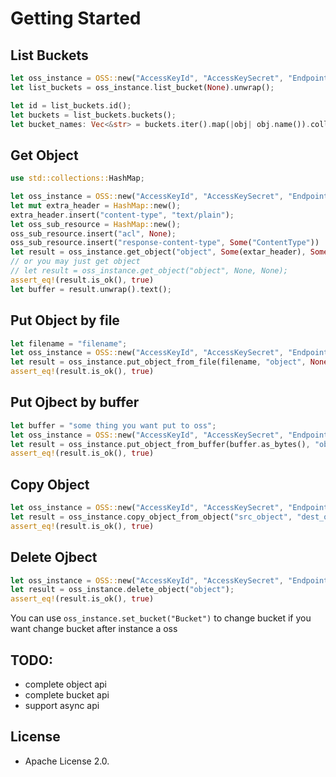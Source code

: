 # Getting Started

## List Buckets
```rust
let oss_instance = OSS::new("AccessKeyId", "AccessKeySecret", "Endpoint", "Bucket");
let list_buckets = oss_instance.list_bucket(None).unwrap();

let id = list_buckets.id();
let buckets = list_buckets.buckets();
let bucket_names: Vec<&str> = buckets.iter().map(|obj| obj.name()).collect();
```

## Get Object
```rust
use std::collections::HashMap;

let oss_instance = OSS::new("AccessKeyId", "AccessKeySecret", "Endpoint", "Bucket");
let mut extra_header = HashMap::new();
extra_header.insert("content-type", "text/plain");
let oss_sub_resource = HashMap::new();
oss_sub_resource.insert("acl", None);
oss_sub_resource.insert("response-content-type", Some("ContentType"))
let result = oss_instance.get_object("object", Some(extar_header), Some(oss_sub_resource));
// or you may just get object
// let result = oss_instance.get_object("object", None, None);
assert_eq!(result.is_ok(), true)
let buffer = result.unwrap().text();
```

## Put Object by file
```rust
let filename = "filename";
let oss_instance = OSS::new("AccessKeyId", "AccessKeySecret", "Endpoint", "Bucket");
let result = oss_instance.put_object_from_file(filename, "object", None, None);
assert_eq!(result.is_ok(), true)
```

## Put Ojbect by buffer
```rust
let buffer = "some thing you want put to oss";
let oss_instance = OSS::new("AccessKeyId", "AccessKeySecret", "Endpoint", "Bucket");
let result = oss_instance.put_object_from_buffer(buffer.as_bytes(), "object", None, None);
assert_eq!(result.is_ok(), true)
```

## Copy Object
```rust
let oss_instance = OSS::new("AccessKeyId", "AccessKeySecret", "Endpoint", "Bucket");
let result = oss_instance.copy_object_from_object("src_object", "dest_object", None, None);
assert_eq!(result.is_ok(), true)
```

## Delete Ojbect
```rust
let oss_instance = OSS::new("AccessKeyId", "AccessKeySecret", "Endpoint", "Bucket");
let result = oss_instance.delete_object("object");
assert_eq!(result.is_ok(), true)
```

You can use `oss_instance.set_bucket("Bucket")` to change bucket if you want change bucket after instance a oss

## TODO:

- complete object api
- complete bucket api
- support async api

## License
- Apache License 2.0.
